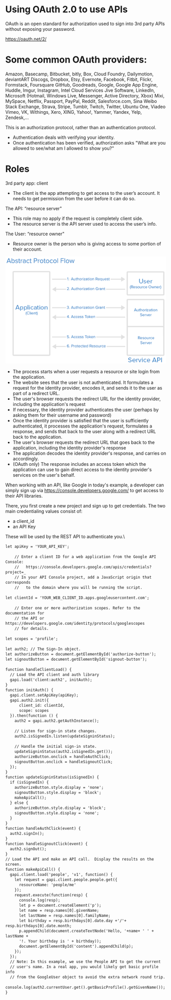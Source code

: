 # Using OAuth 2.0 to use APIs

OAuth is an open standard for authorization used to sign into 3rd party APIs
without exposing your password.

https://oauth.net/2/

# Some common OAuth providers:

Amazon, Basecamp, Bitbucket, bitly, Box, Cloud Foundry, Dailymotion, deviantART
Discogs, Dropbox, Etsy, Evernote, Facebook, Fitbit, Flickr, Formstack, Foursquare
GitHub, Goodreads, Google, Google App Engine, Huddle, Imgur, Instagram, Intel Cloud Services
Jive Software, LinkedIn, Microsoft (Hotmail, Windows Live, Messenger, Active Directory, Xbox)
Mixi, MySpace, Netflix, Passport, PayPal, Reddit, Salesforce.com, Sina Weibo
Stack Exchange, Strava, Stripe, Tumblr, Twitch, Twitter, Ubuntu One, Viadeo
Vimeo, VK, Withings, Xero, XING, Yahoo!, Yammer, Yandex, Yelp, Zendesk,...


This is an authorization protocol, rather than an authentication protocol.
- Authentication deals with verifying your identity.
- Once authentication has been verified, authorization asks "What are you allowed
to see/what am I allowed to show you?"

# Roles

3rd party app: client
- The client is the app attempting to get access to the user’s account.  It needs to get permission from the user before it can do so.

The API: “resource server"
- This role may no apply if the request is completely client side.
- The resource server is the API server used to access the user’s info.

The User: “resource owner"
- Resource owner is the person who is giving access to some portion of their account.

![picture](abstract_flow.png)


- The process starts when a user requests a resource or site login from the application.
- The website sees that the user is not authenticated. It formulates a request for the identity provider, encodes it, and sends it to the user as part of a redirect URL.
- The user's browser requests the redirect URL for the identity provider, including the application's request
- If necessary, the identity provider authenticates the user (perhaps by asking them for their username and password)
- Once the identity provider is satisfied that the user is sufficiently authenticated, it processes the application's request, formulates a response, and sends that back to the user along with a redirect URL back to the application.
- The user's browser requests the redirect URL that goes back to the application, including the identity provider's response
- The application decodes the identity provider's response, and carries on accordingly.
- (OAuth only) The response includes an access token which the application can use to gain direct access to the identity provider's services on the user's behalf.

When working with an API, like Google in today's example, a developer can simply sign up via
https://console.developers.google.com/ to get access to their API libraries.

There, you first create a new project and sign up to get credentials.  The two main
credentialing values consist of:
- a client_id
- an API Key

These will be used by the REST API to authenticate you.\

```
let apiKey = 'YOUR_API_KEY';

    // Enter a client ID for a web application from the Google API Console:
    //   https://console.developers.google.com/apis/credentials?project=_
    // In your API Console project, add a JavaScript origin that corresponds
    //   to the domain where you will be running the script.

let clientId = 'YOUR_WEB_CLIENT_ID.apps.googleusercontent.com';

    // Enter one or more authorization scopes. Refer to the documentation for
    // the API or https://developers.google.com/identity/protocols/googlescopes
    // for details.

let scopes = 'profile';

let auth2; // The Sign-In object.
let authorizeButton = document.getElementById('authorize-button');
let signoutButton = document.getElementById('signout-button');

function handleClientLoad() {
  // Load the API client and auth library
  gapi.load('client:auth2', initAuth);
}
function initAuth() {
  gapi.client.setApiKey(apiKey);
  gapi.auth2.init({
      client_id: clientId,
      scope: scopes
  }).then(function () {
    auth2 = gapi.auth2.getAuthInstance();

    // Listen for sign-in state changes.
    auth2.isSignedIn.listen(updateSigninStatus);

    // Handle the initial sign-in state.
    updateSigninStatus(auth2.isSignedIn.get());
    authorizeButton.onclick = handleAuthClick;
    signoutButton.onclick = handleSignoutClick;
  });
}
function updateSigninStatus(isSignedIn) {
  if (isSignedIn) {
    authorizeButton.style.display = 'none';
    signoutButton.style.display = 'block';
    makeApiCall();
  } else {
    authorizeButton.style.display = 'block';
    signoutButton.style.display = 'none';
  }
}
function handleAuthClick(event) {
  auth2.signIn();
}
function handleSignoutClick(event) {
  auth2.signOut();
}
// Load the API and make an API call.  Display the results on the screen.
function makeApiCall() {
  gapi.client.load('people', 'v1', function() {
    let request = gapi.client.people.people.get({
      resourceName: 'people/me'
    });
    request.execute(function(resp) {
      console.log(resp);
      let p = document.createElement('p');
      let name = resp.names[0].givenName;
      let lastName = resp.names[0].familyName;
      let birthday = resp.birthdays[0].date.day +'/'+ resp.birthdays[0].date.month;
      p.appendChild(document.createTextNode('Hello, '+name+ ' ' + lastName +
      '!. Your birthday is ' + birthday));
      document.getElementById('content').appendChild(p);
    });
  });
  // Note: In this example, we use the People API to get the current
  // user's name. In a real app, you would likely get basic profile info
  // from the GoogleUser object to avoid the extra network round trip.
  console.log(auth2.currentUser.get().getBasicProfile().getGivenName());
}
```
